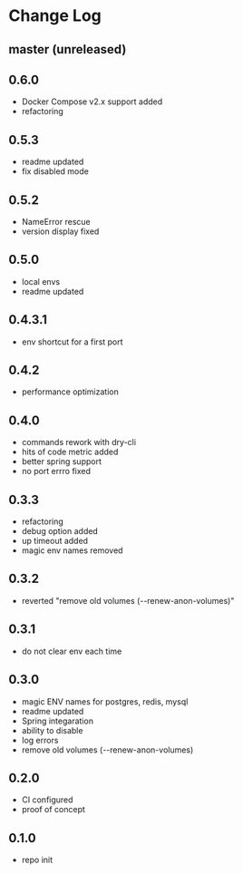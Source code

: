 # Change Log

## master (unreleased)

## 0.6.0
  * Docker Compose v2.x support added
  * refactoring


## 0.5.3

  * readme updated
  * fix disabled mode

## 0.5.2

  * NameError rescue
  * version display fixed

## 0.5.0

  * local envs
  * readme updated

## 0.4.3.1

  * env shortcut for a first port

## 0.4.2

  * performance optimization

## 0.4.0

  * commands rework with dry-cli
  * hits of code metric added
  * better spring support
  * no port errro fixed

## 0.3.3

  * refactoring
  * debug option added
  * up timeout added
  * magic env names removed

## 0.3.2

  * reverted "remove old volumes (--renew-anon-volumes)"

## 0.3.1

  * do not clear env each time

## 0.3.0

  * magic ENV names for postgres, redis, mysql
  * readme updated
  * Spring integaration
  * ability to disable
  * log errors
  * remove old volumes (--renew-anon-volumes)

## 0.2.0

  * CI configured
  * proof of concept

## 0.1.0

  * repo init
